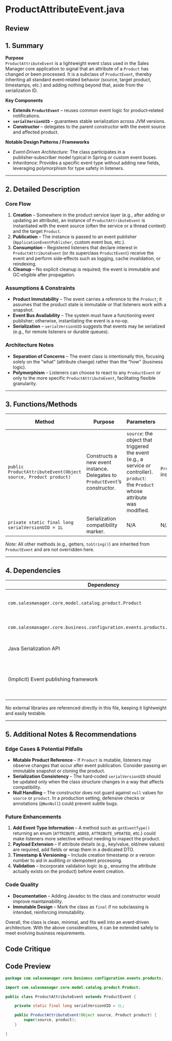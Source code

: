 # ProductAttributeEvent.java

## Review

## 1. Summary  
**Purpose**  
`ProductAttributeEvent` is a lightweight event class used in the Sales Manager core application to signal that an attribute of a `Product` has changed or been processed. It is a subclass of `ProductEvent`, thereby inheriting all standard event‑related behavior (source, target product, timestamps, etc.) and adding nothing beyond that, aside from the serialization ID.

**Key Components**  
- **Extends `ProductEvent`** – reuses common event logic for product‑related notifications.  
- **`serialVersionUID`** – guarantees stable serialization across JVM versions.  
- **Constructor** – delegates to the parent constructor with the event source and affected product.

**Notable Design Patterns / Frameworks**  
- *Event‑Driven Architecture*: The class participates in a publisher‑subscriber model typical in Spring or custom event buses.  
- *Inheritance*: Provides a specific event type without adding new fields, leveraging polymorphism for type safety in listeners.  

---

## 2. Detailed Description  
### Core Flow  
1. **Creation** – Somewhere in the product service layer (e.g., after adding or updating an attribute), an instance of `ProductAttributeEvent` is instantiated with the event source (often the service or a thread context) and the target `Product`.  
2. **Publication** – The instance is passed to an event publisher (`ApplicationEventPublisher`, custom event bus, etc.).  
3. **Consumption** – Registered listeners that declare interest in `ProductAttributeEvent` (or its superclass `ProductEvent`) receive the event and perform side‑effects such as logging, cache invalidation, or reindexing.  
4. **Cleanup** – No explicit cleanup is required; the event is immutable and GC‑eligible after propagation.

### Assumptions & Constraints  
- **Product Immutability** – The event carries a reference to the `Product`; it assumes that the product state is immutable or that listeners work with a snapshot.  
- **Event Bus Availability** – The system must have a functioning event publisher; otherwise, instantiating the event is a no‑op.  
- **Serialization** – `serialVersionUID` suggests that events may be serialized (e.g., for remote listeners or durable queues).  

### Architecture Notes  
- **Separation of Concerns** – The event class is intentionally thin, focusing solely on the “what” (attribute change) rather than the “how” (business logic).  
- **Polymorphism** – Listeners can choose to react to any `ProductEvent` or only to the more specific `ProductAttributeEvent`, facilitating flexible granularity.  

---

## 3. Functions/Methods  
| Method | Purpose | Parameters | Return | Side Effects |
|--------|---------|------------|--------|--------------|
| `public ProductAttributeEvent(Object source, Product product)` | Constructs a new event instance. Delegates to `ProductEvent`’s constructor. | `source`: the object that triggered the event (e.g., a service or controller).<br>`product`: the `Product` whose attribute was modified. | `ProductAttributeEvent` instance | None – it simply sets fields via the superclass. |
| `private static final long serialVersionUID = 1L` | Serialization compatibility marker. | N/A | N/A | N/A |

*Note:* All other methods (e.g., getters, `toString()`) are inherited from `ProductEvent` and are not overridden here.

---

## 4. Dependencies  
| Dependency | Type | Remarks |
|------------|------|---------|
| `com.salesmanager.core.model.catalog.product.Product` | Third‑party / internal domain model | Represents the product entity. |
| `com.salesmanager.core.business.configuration.events.products.ProductEvent` | Internal | Superclass providing event semantics. |
| Java Serialization API | Standard | Used implicitly via `serialVersionUID`. |
| (Implicit) Event publishing framework | Third‑party (e.g., Spring) | The class is designed for use with an event bus but does not directly reference it. |

No external libraries are referenced directly in this file, keeping it lightweight and easily testable.

---

## 5. Additional Notes & Recommendations  

### Edge Cases & Potential Pitfalls  
- **Mutable Product Reference** – If `Product` is mutable, listeners may observe changes that occur after event publication. Consider passing an immutable snapshot or cloning the product.  
- **Serialization Consistency** – The hard‑coded `serialVersionUID` should be updated only when the class structure changes in a way that affects compatibility.  
- **Null Handling** – The constructor does not guard against `null` values for `source` or `product`. In a production setting, defensive checks or annotations (`@NonNull`) could prevent subtle bugs.

### Future Enhancements  
1. **Add Event Type Information** – A method such as `getEventType()` returning an enum (`ATTRIBUTE_ADDED`, `ATTRIBUTE_UPDATED`, etc.) could make listeners more selective without needing to inspect the product.  
2. **Payload Extension** – If attribute details (e.g., key/value, old/new values) are required, add fields or wrap them in a dedicated DTO.  
3. **Timestamp & Versioning** – Include creation timestamp or a version number to aid in auditing or idempotent processing.  
4. **Validation** – Incorporate validation logic (e.g., ensuring the attribute actually exists on the product) before event creation.  

### Code Quality  
- **Documentation** – Adding Javadoc to the class and constructor would improve maintainability.  
- **Immutable Design** – Mark the class as `final` if no subclassing is intended, reinforcing immutability.  

Overall, the class is clean, minimal, and fits well into an event‑driven architecture. With the above considerations, it can be extended safely to meet evolving business requirements.

## Code Critique



## Code Preview

```java
package com.salesmanager.core.business.configuration.events.products;

import com.salesmanager.core.model.catalog.product.Product;

public class ProductAttributeEvent extends ProductEvent {

	private static final long serialVersionUID = 1L;

	public ProductAttributeEvent(Object source, Product product) {
		super(source, product);
	}

}



```

